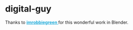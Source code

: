 # digital-guy

Thanks to <a href="https://sketchfab.com/imrobbiegreen?utm_medium=embed&utm_campaign=share-popup&utm_content=240b1575c197468baee42833e7c35b97" target="_blank" style="font-weight: bold; color: #1CAAD9;"> imrobbiegreen </a> for this wonderful work in Blender.
